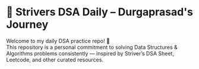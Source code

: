 # 🧠 Strivers DSA Daily – Durgaprasad's Journey

Welcome to my daily DSA practice repo! 🚀  
This repository is a personal commitment to solving Data Structures & Algorithms problems consistently — inspired by Striver’s DSA Sheet, Leetcode, and other curated resources.


